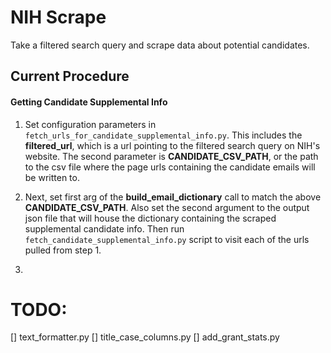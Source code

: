 # NIH Scrape
Take a filtered search query and scrape data about potential candidates.

## Current Procedure

#### Getting Candidate Supplemental Info
1. Set configuration parameters in ```fetch_urls_for_candidate_supplemental_info.py```.  This includes the **filtered_url**, which is a url pointing to the filtered search query on NIH's website.  The second parameter is **CANDIDATE_CSV_PATH**, or the path to the csv file where the page urls containing the candidate emails will be written to.
    
2. Next, set first arg of the __build_email_dictionary__ call to match the above **CANDIDATE_CSV_PATH**.  Also set the second argument to the output json  file that will house the dictionary containing the scraped supplemental candidate info.  Then run ```fetch_candidate_supplemental_info.py``` script to visit each of the urls pulled from step 1.

3.










# TODO:
[] text_formatter.py
[] title_case_columns.py
[] add_grant_stats.py

